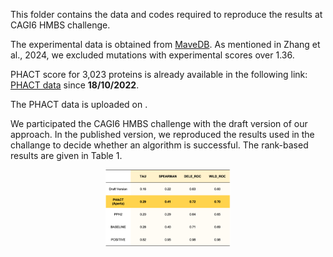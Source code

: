 

This folder contains the data and codes required to reproduce the results at CAGI6 HMBS challenge.

The experimental data is obtained from [MaveDB](https://www.mavedb.org/#/experiments/urn:mavedb:00000108-a). As mentioned in Zhang et al., 2024, we excluded mutations with experimental scores over 1.36. 

PHACT score for 3,023 proteins is already available in the following link: [PHACT data](https://aperta.ulakbim.gov.tr/record/240637) since **18/10/2022**.

The PHACT data is uploaded on .

We participated the CAGI6 HMBS challenge with the draft version of our approach. In the published version, we reproduced the results used in the challange to decide whether an algorithm is successful.
The rank-based results are given in Table 1.

<div style="text-align:center;">
    <img src="images/Table.png" alt="Alt text" width="200"/>
</div>





